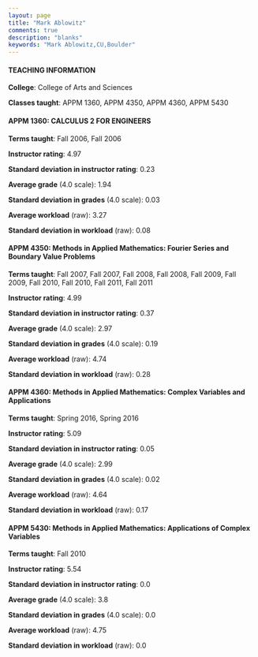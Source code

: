 ```yaml
---
layout: page
title: "Mark Ablowitz" 
comments: true
description: "blanks"
keywords: "Mark Ablowitz,CU,Boulder"
---
```

<head>
<script src="https://ajax.googleapis.com/ajax/libs/jquery/2.1.3/jquery.min.js"></script>
<script src="https://dl.dropboxusercontent.com/s/pc42nxpaw1ea4o9/highcharts.js?dl=0"></script>
<!-- <script src="../assets/js/highcharts.js"></script> -->
<style type="text/css">@font-face {
	font-family: "Bebas Neue";
	src: url(https://www.filehosting.org/file/details/544349/BebasNeue Regular.otf) format("opentype");
	}
	h1.Bebas { 
		font-family: "Bebas Neue", Verdana, Tahoma;
	}
</style>
</head>
	   
#### TEACHING INFORMATION

**College**: College of Arts and Sciences

**Classes taught**: APPM 1360, APPM 4350, APPM 4360, APPM 5430

#### APPM 1360: CALCULUS 2 FOR ENGINEERS

**Terms taught**: Fall 2006, Fall 2006

**Instructor rating**: 4.97

**Standard deviation in instructor rating**: 0.23

**Average grade** (4.0 scale): 1.94

**Standard deviation in grades** (4.0 scale): 0.03

**Average workload** (raw): 3.27

**Standard deviation in workload** (raw): 0.08

#### APPM 4350: Methods in Applied Mathematics: Fourier   Series and Boundary Value Problems

**Terms taught**: Fall 2007, Fall 2007, Fall 2008, Fall 2008, Fall 2009, Fall 2009, Fall 2010, Fall 2010, Fall 2011, Fall 2011

**Instructor rating**: 4.99

**Standard deviation in instructor rating**: 0.37

**Average grade** (4.0 scale): 2.97

**Standard deviation in grades** (4.0 scale): 0.19

**Average workload** (raw): 4.74

**Standard deviation in workload** (raw): 0.28

#### APPM 4360: Methods in Applied Mathematics: Complex Variables and Applications

**Terms taught**: Spring 2016, Spring 2016

**Instructor rating**: 5.09

**Standard deviation in instructor rating**: 0.05

**Average grade** (4.0 scale): 2.99

**Standard deviation in grades** (4.0 scale): 0.02

**Average workload** (raw): 4.64

**Standard deviation in workload** (raw): 0.17

#### APPM 5430: Methods in Applied Mathematics: Applications of Complex Variables

**Terms taught**: Fall 2010

**Instructor rating**: 5.54

**Standard deviation in instructor rating**: 0.0

**Average grade** (4.0 scale): 3.8

**Standard deviation in grades** (4.0 scale): 0.0

**Average workload** (raw): 4.75

**Standard deviation in workload** (raw): 0.0

